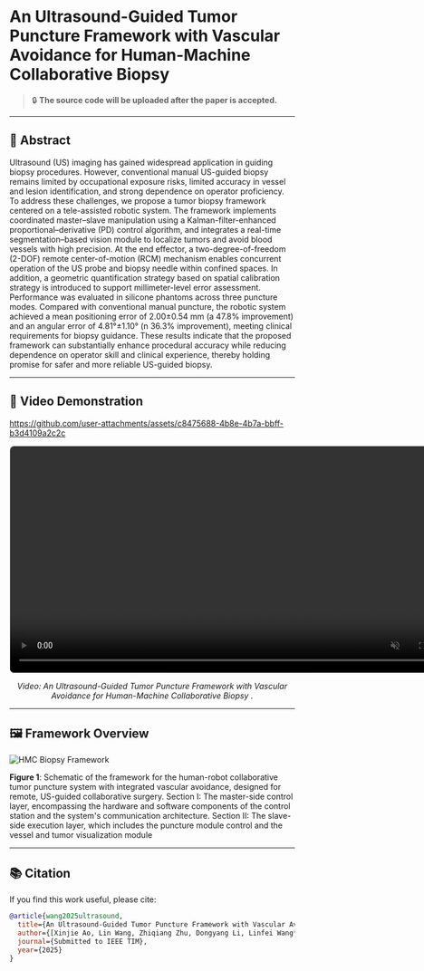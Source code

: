 # An Ultrasound-Guided Tumor Puncture Framework with Vascular Avoidance for Human-Machine Collaborative Biopsy

> 🔒 **The source code will be uploaded after the paper is accepted.**

---

## 📄 Abstract

Ultrasound (US) imaging has gained widespread application in guiding biopsy procedures. However, conventional manual US-guided biopsy remains limited by occupational exposure risks, limited accuracy in vessel and lesion identification, and strong dependence on operator proficiency. To address these challenges, we propose a tumor biopsy framework centered on a tele-assisted robotic system. The framework implements coordinated master–slave manipulation using a Kalman-filter-enhanced proportional–derivative (PD) control algorithm, and integrates a real-time segmentation–based vision module to localize tumors and avoid blood vessels with high precision. At the end effector, a two-degree-of-freedom (2-DOF) remote center-of-motion (RCM) mechanism enables concurrent operation of the US probe and biopsy needle within confined spaces. In addition, a geometric quantification strategy based on spatial calibration strategy is introduced to support millimeter-level error assessment. Performance was evaluated in silicone phantoms across three puncture modes. Compared with conventional manual puncture, the robotic system achieved a mean positioning error of 2.00±0.54 mm (a 47.8% improvement) and an angular error of 4.81°±1.10° (n 36.3% improvement), meeting clinical requirements for biopsy guidance. These results indicate that the proposed framework can substantially enhance procedural accuracy while reducing dependence on operator skill and clinical experience, thereby holding promise for safer and more reliable US-guided biopsy.

---

## 🎥 Video Demonstration
https://github.com/user-attachments/assets/c8475688-4b8e-4b7a-bbff-b3d4109a2c2c
<!-- 直接嵌入视频，支持 mp4/webm -->
<video width="800" controls autoplay loop muted style="border: 1px solid #e1e4e8; border-radius: 8px; display: block; margin: 0 auto;">
  <source src="videos/demo.mp4" type="video/mp4">
  Your browser does not support the video tag.
</video>

<p align="center">
  <em>Video: An Ultrasound-Guided Tumor Puncture Framework with Vascular Avoidance for Human-Machine Collaborative Biopsy .</em>
</p>


---

## 🖼️ Framework Overview

![HMC Biopsy Framework](fig1.png)

**Figure 1**: Schematic of the framework for the human-robot collaborative tumor puncture system with integrated vascular avoidance, designed for remote, US-guided collaborative surgery. Section I: The master-side control layer, encompassing the hardware and software components of the control station and the system's communication architecture. Section II: The slave-side execution layer, which includes the puncture module control and the vessel and tumor visualization module

---

## 📚 Citation

If you find this work useful, please cite:

```bibtex
@article{wang2025ultrasound,
  title={An Ultrasound-Guided Tumor Puncture Framework with Vascular Avoidance for Human-Machine Collaborative Biopsy},
  author={[Xinjie Ao, Lin Wang, Zhiqiang Zhu, Dongyang Li, Linfei Wang*, and Yonghang Tai},
  journal={Submitted to IEEE TIM},
  year={2025}
}

